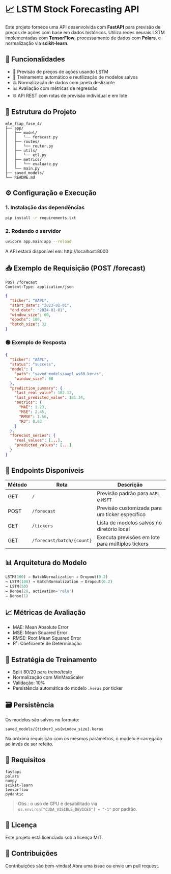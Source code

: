 # 📈 LSTM Stock Forecasting API

Este projeto fornece uma API desenvolvida com **FastAPI** para previsão de preços de ações com base em dados históricos. Utiliza redes neurais LSTM implementadas com **TensorFlow**, processamento de dados com **Polars**, e normalização via **scikit-learn**.

## 🚀 Funcionalidades

- 🔮 Previsão de preços de ações usando LSTM
- 🔁 Treinamento automático e reutilização de modelos salvos
- ⚖️ Normalização de dados com janela deslizante
- 📊 Avaliação com métricas de regressão
- 🌐 API REST com rotas de previsão individual e em lote

## 📂 Estrutura do Projeto

```
mle_fiap_fase_4/
├── app/
│   ├── model/
│   │   └── forecast.py
│   ├── routes/
│   │   └── router.py
│   ├── utils/
│   │   └── etl.py
│   ├── metrics/
│   │   └── evaluate.py
│   └── main.py
├── saved_models/
└── README.md
```

## ⚙️ Configuração e Execução

### 1. Instalação das dependências

```bash
pip install -r requirements.txt
```

### 2. Rodando o servidor

```bash
uvicorn app.main:app --reload
```

A API estará disponível em: http://localhost:8000

## 📥 Exemplo de Requisição (POST /forecast)

```http
POST /forecast
Content-Type: application/json
```

```json
{
  "ticker": "AAPL",
  "start_date": "2023-01-01",
  "end_date": "2024-01-01",
  "window_size": 60,
  "epochs": 100,
  "batch_size": 32
}
```

### 🟢 Exemplo de Resposta

```json
{
  "ticker": "AAPL",
  "status": "success",
  "model": {
    "path": "saved_models/aapl_ws60.keras",
    "window_size": 60
  },
  "prediction_summary": {
    "last_real_value": 182.12,
    "last_predicted_value": 181.34,
    "metrics": {
      "MAE": 1.23,
      "MSE": 2.45,
      "RMSE": 1.56,
      "R2": 0.93
    }
  },
  "forecast_series": {
    "real_values": [...],
    "predicted_values": [...]
  }
}
```

## 🔀 Endpoints Disponíveis

| Método | Rota                        | Descrição                                         |
|--------|-----------------------------|---------------------------------------------------|
| GET    | `/`                         | Previsão padrão para `AAPL` e `MSFT`              |
| POST   | `/forecast`                | Previsão customizada para um ticker específico    |
| GET    | `/tickers`                 | Lista de modelos salvos no diretório local        |
| GET    | `/forecast/batch/{count}`  | Executa previsões em lote para múltiplos tickers  |

## 📊 Arquitetura do Modelo

```python
LSTM(100) → BatchNormalization → Dropout(0.2)
→ LSTM(100) → BatchNormalization → Dropout(0.2)
→ LSTM(50)
→ Dense(20, activation='relu')
→ Dense(1)
```

## 📈 Métricas de Avaliação

- MAE: Mean Absolute Error
- MSE: Mean Squared Error
- RMSE: Root Mean Squared Error
- R²: Coeficiente de Determinação

## 🧠 Estratégia de Treinamento

- Split 80/20 para treino/teste
- Normalização com MinMaxScaler
- Validação: 10%
- Persistência automática do modelo `.keras` por ticker

## 🗃️ Persistência

Os modelos são salvos no formato:

```
saved_models/{ticker}_ws{window_size}.keras
```

Na próxima requisição com os mesmos parâmetros, o modelo é carregado ao invés de ser refeito.

## 📌 Requisitos

```text
fastapi
polars
numpy
scikit-learn
tensorflow
pydantic
```

> Obs.: o uso de GPU é desabilitado via `os.environ["CUDA_VISIBLE_DEVICES"] = "-1"` por padrão.

## 📜 Licença

Este projeto está licenciado sob a licença MIT.

## 🤝 Contribuições

Contribuições são bem-vindas! Abra uma issue ou envie um pull request.
